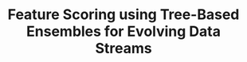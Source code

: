 ---
layout: publication
authors: 'H. M. Gomes, R. F. D. Mello, B. Pfahringer, and A. Bifet'
title: 'Feature Scoring using Tree-Based Ensembles for Evolving Data Streams'
year: '2019'
conference: 'EEE International Conference on Big Data'
---